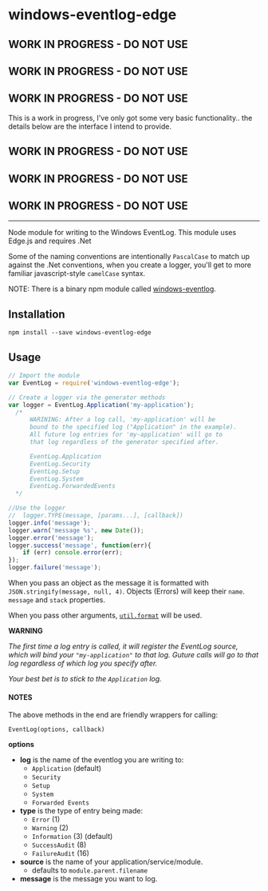 # windows-eventlog-edge


## WORK IN PROGRESS - DO NOT USE
## WORK IN PROGRESS - DO NOT USE
## WORK IN PROGRESS - DO NOT USE

This is a work in progress, I've only got some very basic functionality.. the details below are the interface I intend to provide.

## WORK IN PROGRESS - DO NOT USE
## WORK IN PROGRESS - DO NOT USE
## WORK IN PROGRESS - DO NOT USE

-----

Node module for writing to the Windows EventLog.  This module uses Edge.js and requires .Net

Some of the naming conventions are intentionally `PascalCase` to match up against the .Net conventions, when you create a logger, you'll get to more familiar javascript-style `camelCase` syntax.

NOTE: There is a binary npm module called [windows-eventlog](https://www.npmjs.org/package/windows-eventlog).


## Installation

```
npm install --save windows-eventlog-edge
```

## Usage


```javascript
// Import the module
var EventLog = require('windows-eventlog-edge');

// Create a logger via the generator methods
var logger = EventLog.Application('my-application');
  /*
      WARINING: After a log call, 'my-application' will be 
      bound to the specified log ("Application" in the example).  
      All future log entries for 'my-application' will go to 
      that log regardless of the generator specified after.

      EventLog.Application
      EventLog.Security
      EventLog.Setup
      EventLog.System
  	  EventLog.ForwardedEvents
  */

//Use the logger
//  logger.TYPE(message, [params...], [callback])
logger.info('message');
logger.warn('message %s', new Date());
logger.error('message');
logger.success('message', function(err){
	if (err) console.error(err);
});
logger.failure('message');
```

When you pass an object as the message it is formatted with `JSON.stringify(message, null, 4)`.  Objects (Errors) will keep their `name`. `message` and `stack` properties.

When you pass other arguments, [`util.format`](http://nodejs.org/api/util.html#util_util_format_format) will be used.

**WARNING**

*The first time a log entry is called, it will register the EventLog source, which will bind your `"my-application"` to that log. Guture calls will go to that log regardless of which log you specify after.*

*Your best bet is to stick to the `Application` log.*


#### NOTES

The above methods in the end are friendly wrappers for calling:

```
EventLog(options, callback)
```
**options**
* **log** is the name of the eventlog you are writing to:
  * `Application` (default)
  * `Security`
  * `Setup`
  * `System`
  * `Forwarded Events`
* **type** is the type of entry being made:
  * `Error` (1)
  * `Warning` (2)
  * `Information` (3) (default)
  * `SuccessAudit` (8)
  * `FailureAudit` (16)
* **source** is the name of your application/service/module.
  * defaults to `module.parent.filename`  
* **message** is the message you want to log.

